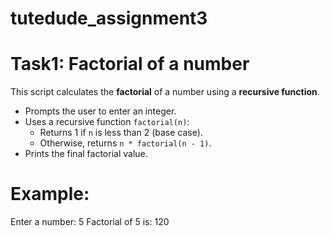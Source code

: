 # tutedude_assignment3
# Task1: Factorial of a number

This script calculates the **factorial** of a number using a **recursive function**.
- Prompts the user to enter an integer.
- Uses a recursive function `factorial(n)`:
  - Returns 1 if `n` is less than 2 (base case).
  - Otherwise, returns `n * factorial(n - 1)`.
- Prints the final factorial value.

# Example:
Enter a number: 5
Factorial of 5 is: 120

